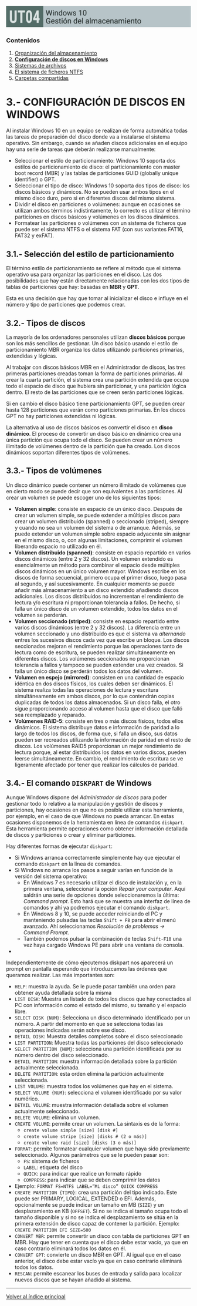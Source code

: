 ![Carátula UT04](imgs/caratula_ut04.png)

### Contenidos

1. [Organización del almacenamiento](01_organización.md)
2. [**Configuración de discos en Windows**](02_configuración_discos.md)
3. [Sistemas de archivos](03_sistemas_archivos.md)
4. [El sistema de ficheros NTFS](04_ntfs.md)
5. [Carpetas compartidas](05_compartidas.md)


# 3.- CONFIGURACIÓN DE DISCOS EN WINDOWS

Al instalar Windows 10 en un equipo se realizan de forma automática todas las tareas de preparación del disco donde va a instalarse el sistema operativo. Sin embargo, cuando se añaden discos adicionales en el equipo hay una serie de tareas que deberán realizarse manualmente:

- Seleccionar el estilo de particionamiento: Windows 10 soporta dos estilos de particionamiento de disco: el particionamiento con master boot record (MBR) y las tablas de particiones GUID (globally unique identifier) o GPT.
- Seleccionar el tipo de disco: Windows 10 soporta dos tipos de disco: los discos básicos y dinámicos. No se pueden usar ambos tipos en el mismo disco duro, pero si en diferentes discos del mismo sistema.
- Dividir el disco en particiones o volúmenes: aunque en ocasiones se utilizan ambos términos indistintamente, lo correcto es utilizar el término particiones en discos básicos y volúmenes en los discos dinámicos.
- Formatear las particiones o volúmenes con un sistema de ficheros que puede ser el sistema NTFS o el sistema FAT (con sus variantes FAT16, FAT32 y exFAT).


## 3.1.- Selección del estilo de particionamiento

El término estilo de particionamiento se refiere al método que el sistema operativo usa para organizar las particiones en el disco. Las dos posibilidades que hay están directamente relacionadas con los dos tipos de tablas de particiones que hay: basadas en **MBR** y **GPT**.

Esta es una decisión que hay que tomar al inicializar el disco e influye en el número y tipo de particiones que podemos crear.

## 3.2.- Tipos de discos

La mayoría de los ordenadores personales utilizan **discos básicos** porque son los más sencillos de gestionar. Un disco básico usando el estilo de particionamiento MBR organiza los datos utilizando particiones primarias, extendidas y lógicas. 

Al trabajar con discos básicos MBR en el Administrador de discos, las tres primeras particiones creadas toman la forma de particiones primarias. Al crear la cuarta partición, el sistema crea una partición extendida que ocupa todo el espacio de disco que hubiera sin particionar, y una partición lógica dentro. El resto de las particiones que se creen serán particiones lógicas.
 
Si en cambio el disco básico tiene particionamiento GPT, se pueden crear hasta 128 particiones que verán como particiones primarias. En los discos GPT no hay particiones extendidas ni lógicas.
 
La alternativa al uso de discos básicos es convertir el disco en **disco dinámico**. El proceso de convertir un disco básico en dinámico crea una única partición que ocupa todo el disco. Se pueden crear un número ilimitado de volúmenes dentro de la partición que ha creado. Los discos dinámicos soportan diferentes tipos de volúmenes.


## 3.3.- Tipos de volúmenes

Un disco dinámico puede contener un número ilimitado de volúmenes que en cierto modo se puede decir que son equivalentes a las particiones. Al crear un volumen se puede escoger uno de los siguientes tipos:

- **Volumen simple**: consiste en espacio de un único disco. Después de crear un volumen simple, se puede extender a múltiples discos para crear un volumen distribuido (spanned) o seccionado (striped), siempre y cuando no sea un volumen del sistema o de arranque. Además, se puede extender un volumen simple sobre espacio adyacente sin asignar en el mismo disco, o, con algunas limitaciones, comprimir el volumen liberando espacio no utilizado en él.
- **Volumen distribuido (spanned)**: consiste en espacio repartido en varios discos dinámicos (entre 2 y 32 discos). Un volumen extendido es esencialmente un método para combinar el espacio desde múltiples discos dinámicos en un único volumen mayor. Windows escribe en los discos de forma secuencial, primero ocupa el primer disco, luego pasa al segundo, y así sucesivamente. En cualquier momento se puede añadir más almacenamiento a un disco extendido añadiendo discos adicionales. Los discos distribuidos no incrementan el rendimiento de lectura y/o escritura ni proporcionan tolerancia a fallos. De hecho, si falla un único disco de un volumen extendido, todos los datos en el volumen se perderán.
- **Volumen seccionado (striped)**: consiste en espacio repartido entre varios discos dinámicos (entre 2 y 32 discos). La diferencia entre un volumen seccionado y uno distribuido es que el sistema va _alternando_ entres los sucesivos discos cada vez que escribe un bloque. Los discos seccionados mejoran el rendimiento porque las operaciones tanto de lectura como de escritura, se pueden realizar simultáneamente en diferentes discos. Los volúmenes seccionados no proporcionan tolerancia a fallos y tampoco se pueden extender una vez creados. Si falla un único disco se perderán todos los datos del volumen.
- **Volumen en espejo (mirrored)**: consisten en una cantidad de espacio idéntica en dos discos físicos, los cuales deben ser dinámicos. El sistema realiza todas las operaciones de lectura y escritura simultáneamente em ambos discos, por lo que contendrán copias duplicadas de todos los datos almacenados. Si un disco falla, el otro sigue proporcionando acceso al volumen hasta que el disco que falló sea reemplazado y reparado.
- **Volúmenes RAID-5**: consiste en tres o más discos físicos, todos ellos dinámicos. El sistema distribuye datos e información de paridad a lo largo de todos los discos, de forma que, si falla un disco, sus datos pueden ser recreados utilizando la información de paridad en el resto de discos. Los volúmenes RAID5 proporcionan un mejor rendimiento de lectura porque, al estar distribuidos los datos en varios discos, pueden leerse simultáneamente. En cambio, el rendimiento de escritura se ve ligeramente afectado por tener que realizar los cálculos de paridad.


## 3.4.- El comando `DISKPART` de Windows

Aunque Windows dispone del *Administrador de discos* para poder gestionar todo lo relativo a la manipulación y gestión de discos y particiones, hay ocasiones en que no es posible utilizar esta herramienta, por ejemplo, en el caso de que Windows no pueda arrancar. En estas ocasiones disponemos de la herramienta en línea de comandos `diskpart`. Esta herramienta permite operaciones como obtener información detallada de discos y particiones o crear y eliminar particiones.

Hay diferentes formas de ejecutar `diskpart`:

- Si Windows arranca correctamente simplemente hay que ejecutar el comando `diskpart` en la línea de comandos.
- Si Windows no arranca los pasos a seguir varían en función de la versión del sistema operativo:
   - En Windows 7 es necesario utilizar el disco de instalación y, en la primera ventana, seleccionar la opción *Repair your computer*. Aquí saldrán una serie de opciones donde seleccionaremos la última: *Command prompt*. Esto hará que se muestra una interfaz de línea de comandos y ahí ya podremos ejecutar el comando `diskpart`.
   - En Windows 8 y 10, se puede acceder reiniciando el PC y manteniendo pulsadas las teclas `Shift + F8` para abrir el menú avanzado. Ahí seleccionamos *Resolución de problemas -> Command Prompt*.
   - También podemos pulsar la combinación de teclas `Shift-F10` una vez haya cargado Windows PE para abrir una ventana de consola.
- 
Independientemente de cómo ejecutemos diskpart nos aparecerá un prompt en pantalla esperando que introduzcamos las órdenes que queramos realizar. Las más importantes son:

- `HELP`: muestra la ayuda. Se le puede pasar también una orden para obtener ayuda detallada sobre la misma
- `LIST DISK`: Muestra un listado de todos los discos que hay conectados al PC con información como el estado del mismo, su tamaño y el espacio libre.
- `SELECT DISK {NUM}`: Selecciona un disco determinado identificado por un número. A partir del momento en que se selecciona todas las operaciones indicadas serán sobre ese disco.
- `DETAIL DISK`: Muestra detalles completos sobre el disco seleccionado
- `LIST PARTITION`: Muestra todas las particiones del disco seleccionado
- `SELECT PARTITION {NUM}`: selecciona una partición identificada por su número dentro del disco seleccionado.
- `DETAIL PARTITION`: muestra información detallada sobre la partición actualmente seleccionada.
- `DELETE PARTITION`: esta orden elimina la partición actualmente seleccionada.
- `LIST VOLUME`: muestra todos los volúmenes que hay en el sistema.
- `SELECT VOLUME {NUM}`: selecciona el volumen identificado por su valor numérico.
- `DETAIL VOLUME`: muestra información detallada sobre el volumen actualmente seleccionado.
- `DELETE VOLUME`: elimina un volumen.
- `CREATE VOLUME`: permite crear un volumen. La sintaxis es de la forma:
   - `create volume simple [size] [disk #]`
   - `create volume stripe [size] [disks # (2 o más)]`
   - `create volume raid [size] [disks (3 o más)]`
- `FORMAT`: permite formatear cualquier volumen que haya sido previamente seleccionado. Algunos parámetros que se le pueden pasar son:
   - `FS`: sistema de ficheros
   - `LABEL`: etiqueta del disco
   - `QUICK`: para indicar que realice un formato rápido
   - `COMPRESS`: para indicar que se deben comprimir los datos
- Ejemplo: `FORMAT FS=NTFS LABEL=”Mi disco” QUICK COMPRESS`
- `CREATE PARTITION {TIPO}`: crea una partición del tipo indicado. Este puede ser PRIMARY, LOGICAL, EXTENDED o EFI. Además, opcionalmente se puede indicar un tamaño en MB (`SIZE`) y un desplazamiento en KB (`OFFSET`). Si no se indica el tamaño ocupa todo el tamaño disponible y si no se indica el desplazamiento se sitúa en la primera extensión de disco capaz de contener la partición. Ejemplo: `CREATE PARTITION EFI SIZE=500` 
- `CONVERT MBR`: permite convertir un disco con tabla de particiones GPT en MBR. Hay que tener en cuenta que el disco debe estar vacío, ya que en caso contrario eliminará todos los datos en él.
- `CONVERT GPT`: convierte un disco MBR en GPT. Al igual que en el caso anterior, el disco debe estar vacío ya que en caso contrario eliminará todos los datos.
- `RESCAN`: permite escanear los buses de entrada y salida para localizar nuevos discos que se hayan añadido al sistema.





***
[Volver al índice principal](index_UT04.md)